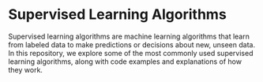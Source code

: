 # Supervised Learning Algorithms

Supervised learning algorithms are machine learning algorithms that learn from labeled data to make predictions or decisions about new, unseen data. 
In this repository, we explore some of the most commonly used supervised learning algorithms, along with code examples and explanations of how they work.

